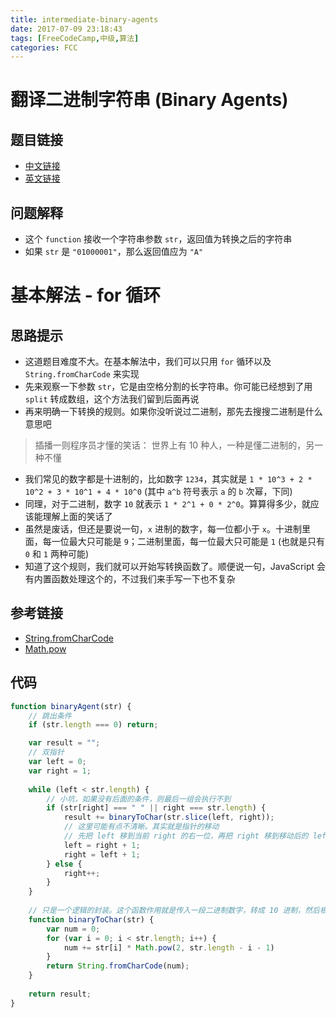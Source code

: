 ```yaml
---
title: intermediate-binary-agents
date: 2017-07-09 23:18:43
tags: [FreeCodeCamp,中级,算法]
categories: FCC
---
```


# 翻译二进制字符串 (Binary Agents)

## 题目链接
- [中文链接](https://freecodecamp.cn/challenges/binary-agents)
- [英文链接](https://freecodecamp.com/challenges/binary-agents)

## 问题解释
- 这个 `function` 接收一个字符串参数 `str`，返回值为转换之后的字符串
- 如果 `str` 是 `"01000001"`，那么返回值应为 `"A"`

<!--more-->

# 基本解法 - for 循环
## 思路提示
- 这道题目难度不大。在基本解法中，我们可以只用 `for` 循环以及 `String.fromCharCode` 来实现
- 先来观察一下参数 `str`，它是由空格分割的长字符串。你可能已经想到了用 `split` 转成数组，这个方法我们留到后面再说
- 再来明确一下转换的规则。如果你没听说过二进制，那先去搜搜二进制是什么意思吧

> 插播一则程序员才懂的笑话：
> 世界上有 10 种人，一种是懂二进制的，另一种不懂

- 我们常见的数字都是十进制的，比如数字 `1234`，其实就是 `1 * 10^3 + 2 * 10^2 + 3 * 10^1 + 4 * 10^0` (其中 `a^b` 符号表示 `a` 的 `b` 次幂，下同)
- 同理，对于二进制，数字 `10` 就表示 `1 * 2^1 + 0 * 2^0`。算算得多少，就应该能理解上面的笑话了
- 虽然是废话，但还是要说一句，`x` 进制的数字，每一位都小于 `x`。十进制里面，每一位最大只可能是 `9`；二进制里面，每一位最大只可能是 `1` (也就是只有 `0` 和 `1` 两种可能)
- 知道了这个规则，我们就可以开始写转换函数了。顺便说一句，JavaScript 会有内置函数处理这个的，不过我们来手写一下也不复杂

## 参考链接
- [String.fromCharCode](https://developer.mozilla.org/zh-CN/docs/Web/JavaScript/Reference/Global_Objects/String/fromCharCode)
- [Math.pow](https://developer.mozilla.org/zh-CN/docs/Web/JavaScript/Reference/Global_Objects/Math/pow)

## 代码
```js
function binaryAgent(str) {
    // 跳出条件
    if (str.length === 0) return;

    var result = "";
    // 双指针
    var left = 0;
    var right = 1;
    
    while (left < str.length) {
        // 小坑，如果没有后面的条件，则最后一组会执行不到
        if (str[right] === " " || right === str.length) {
            result += binaryToChar(str.slice(left, right));
            // 这里可能有点不清晰。其实就是指针的移动
            // 先把 left 移到当前 right 的右一位，再把 right 移到移动后的 left 右一位
            left = right + 1;
            right = left + 1;
        } else {
            right++;
        }
    }
    
    // 只是一个逻辑的封装。这个函数作用就是传入一段二进制数字，转成 10 进制，然后根据 ASCII 码输出对应的字符
    function binaryToChar(str) {
        var num = 0;
        for (var i = 0; i < str.length; i++) {
            num += str[i] * Math.pow(2, str.length - i - 1)
        }
        return String.fromCharCode(num);
    }
    
    return result;
}
```